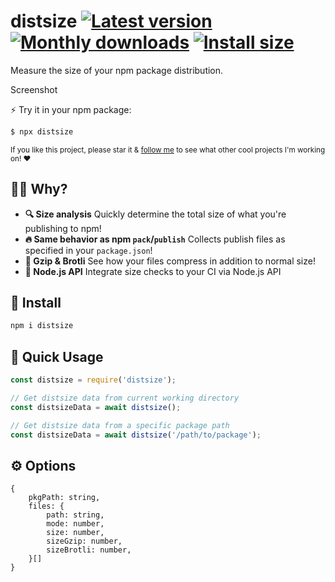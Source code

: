 # distsize [![Latest version](https://badgen.net/npm/v/distsize)](https://npm.im/distsize) [![Monthly downloads](https://badgen.net/npm/dm/distsize)](https://npm.im/distsize) [![Install size](https://packagephobia.now.sh/badge?p=distsize)](https://packagephobia.now.sh/result?p=distsize)

Measure the size of your npm package distribution.

Screenshot

⚡️ Try it in your npm package:

```sh
$ npx distsize
```

<sub>If you like this project, please star it & [follow me](https://github.com/privatenumber) to see what other cool projects I'm working on! ❤️</sub>

## 🙋‍♂️ Why?
- **🔍 Size analysis** Quickly determine the total size of what you're publishing to npm!
- **🔥 Same behavior as npm `pack`/`publish`** Collects publish files as specified in your `package.json`!
- **🙌 Gzip & Brotli** See how your files compress in addition to normal size!
- **🤖 Node.js API** Integrate size checks to your CI via Node.js API

## 🚀 Install
```sh
npm i distsize
```

## 🚦 Quick Usage
```js
const distsize = require('distsize');

// Get distsize data from current working directory
const distsizeData = await distsize();

// Get distsize data from a specific package path
const distsizeData = await distsize('/path/to/package');
```

## ⚙️ Options
```
{
	pkgPath: string,
	files: {
		path: string,
		mode: number,
		size: number,
		sizeGzip: number,
		sizeBrotli: number,
	}[]
}
```
